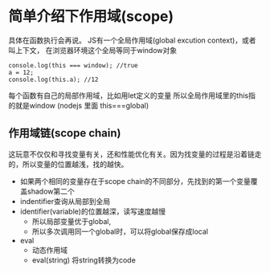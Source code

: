 # 简单介绍下作用域(scope)
具体在函数执行会再说。
JS有一个全局作用域(global excution context)，或者叫上下文，
在浏览器环境这个全局等同于window对象
```
console.log(this === window); //true
a = 12;
console.log(this.a); //12
```
每个函数有自己的局部作用域，比如用let定义的变量
所以全局作用域里的this指的就是window (nodejs 里面 this===global)


## 作用域链(scope chain)
这玩意不仅仅和寻找变量有关，还和性能优化有关。因为找变量的过程是沿着链走的，所以变量的位置越浅，找的越快。
- 如果两个相同的变量存在于scope chain的不同部分，先找到的第一个变量覆盖shadow第二个
- indentifier查询从局部到全局
- identifier(variable)的位置越深，读写速度越慢
	- 所以局部变量优于global, 
	- 所以多次调用同一个global时，可以将global保存成local
- eval
	- 动态作用域
	- eval(string) 将string转换为code



